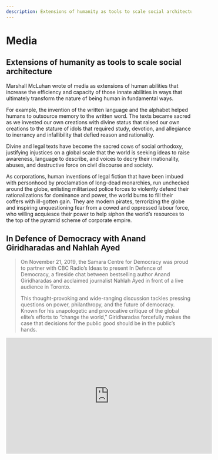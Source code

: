 ```yaml
---
description: Extensions of humanity as tools to scale social architecture
---
```


# Media

## Extensions of humanity as tools to scale social architecture

Marshall McLuhan wrote of media as extensions of human abilities that increase the efficiency and capacity of those innate abilities in ways that ultimately transform the nature of being human in fundamental ways.

For example, the invention of the written language and the alphabet helped humans to outsource memory to the written word. The texts became sacred as we invested our own creations with divine status that raised our own creations to the stature of idols that required study, devotion, and allegiance to inerrancy and infallibility that defied reason and rationality.

Divine and legal texts have become the sacred cows of social orthodoxy, justifying injustices on a global scale that the world is seeking ideas to raise awareness, language to describe, and voices to decry their irrationality, abuses, and destructive force on civil discourse and society.

As corporations, human inventions of legal fiction that have been imbued with personhood by proclamation of long-dead monarchies, run unchecked around the globe, enlisting militarized police forces to violently defend their rationalizations for dominance and power, the world burns to fill their coffers with ill-gotten gain. They are modern pirates, terrorizing the globe and inspiring unquestioning fear from a cowed and oppressed labour force, who willing acquiesce their power to help siphon the world’s resources to the top of the pyramid scheme of corporate empire.

## In Defence of Democracy with Anand Giridharadas and Nahlah Ayed

> On November 21, 2019, the Samara Centre for Democracy was proud to partner with CBC Radio’s Ideas to present In Defence of Democracy, a fireside chat between bestselling author Anand Giridharadas and acclaimed journalist Nahlah Ayed in front of a live audience in Toronto.
>
> This thought-provoking and wide-ranging discussion tackles pressing questions on power, philanthropy, and the future of democracy. Known for his unapologetic and provocative critique of the global elite’s efforts to “change the world,” Giridharadas forcefully makes the case that decisions for the public good should be in the public’s hands.

<iframe width="560" height="315" src="https://www.youtube.com/embed/OGjULLl2DlE" frameborder="0" allow="accelerometer; autoplay; encrypted-media; gyroscope; picture-in-picture" allowfullscreen></iframe>
